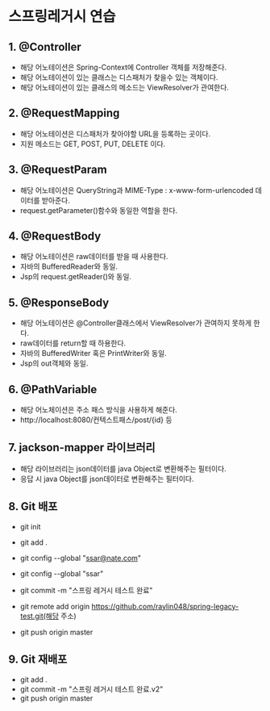 # 스프링레거시 연습

## 1. @Controller
- 해당 어노테이션은 Spring-Context에 Controller 객체를 저장해준다.
- 해당 어노테이션이 있는 클래스는 디스패처가 찾을수 있는 객체이다.
- 해당 어노테이션이 있는 클래스의 메소드는 ViewResolver가 관여한다.

## 2. @RequestMapping
- 해당 어노테이션은 디스패처가 찾아야할 URL을 등록하는 곳이다.
- 지원 메소드는 GET, POST, PUT, DELETE 이다.

## 3. @RequestParam
- 해당 어노테이션은 QueryString과 MIME-Type : x-www-form-urlencoded 데이터를 받아준다.
- request.getParameter()함수와 동일한 역할을 한다.

## 4. @RequestBody
- 해당 어노테이션은 raw데이터를 받을 때 사용한다.
- 자바의 BufferedReader와 동일.
- Jsp의 request.getReader()와 동일.

## 5. @ResponseBody
- 해당 어노테이션은 @Controller클래스에서 ViewResolver가 관여하지 못하게 한다.
- raw데이터를 return할 때 하용한다.
- 자바의 BufferedWriter 혹은 PrintWriter와 동일.
- Jsp의 out객체와 동일.

## 6. @PathVariable
- 해당 어노체이션은 주소 패스 방식을 사용하게 해준다.
- http://localhost:8080/컨텍스트패스/post/{id} 등

## 7. jackson-mapper 라이브러리
- 해당 라이브러리는 json데이터를 java Object로 변환해주는 필터이다.
- 응답 시 java Object를 json데이터로 변환해주는 필터이다.

## 8. Git 배포
- git init
- git add .

- git config --global "ssar@nate.com"
- git config --global "ssar"

- git commit -m "스프링 레거시 테스트 완료"
- git remote add origin https://github.com/raylin048/spring-legacy-test.git(해당 주소)
- git push origin master

## 9. Git 재배포
- git add .
- git commit -m "스프링 레거시 테스트 완료.v2"
- git push origin master